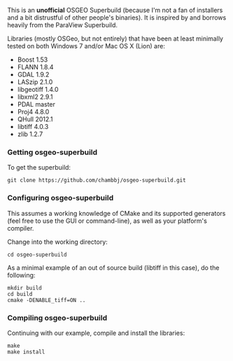This is an __unofficial__ OSGEO Superbuild (because I'm not a fan of installers and a bit distrustful of other people's binaries). It is inspired by and borrows heavily from the ParaView Superbuild.

Libraries (mostly OSGeo, but not entirely) that have been at least minimally tested on both Windows 7 and/or Mac OS X (Lion) are:

* Boost 1.53
* FLANN 1.8.4
* GDAL 1.9.2
* LASzip 2.1.0
* libgeotiff 1.4.0
* libxml2 2.9.1
* PDAL master
* Proj4 4.8.0
* QHull 2012.1
* libtiff 4.0.3
* zlib 1.2.7

### Getting osgeo-superbuild

To get the superbuild:

```
git clone https://github.com/chambbj/osgeo-superbuild.git
```

### Configuring osgeo-superbuild

This assumes a working knowledge of CMake and its supported generators (feel free to use the GUI or command-line), as well as your platform's compiler.

Change into the working directory:

```
cd osgeo-superbuild
```

As a minimal example of an out of source build (libtiff in this case), do the following:

```
mkdir build
cd build
cmake -DENABLE_tiff=ON ..
```

### Compiling osgeo-superbuild

Continuing with our example, compile and install the libraries:

```
make
make install
```
